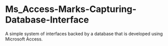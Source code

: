 # Ms_Access-Marks-Capturing-Database-Interface
A simple system of interfaces backed by a database that is developed using Microsoft Access.

